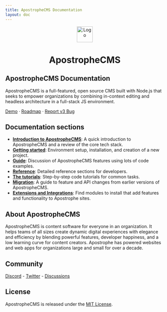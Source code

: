 ```yaml
---
title: ApostropheCMS Documentation
layout: doc
---
```


<div align="center">
  <a href="https://github.com/apostrophecms/apostrophe">
    <img src="/images/apostrophe-primary-mark.svg" alt="Logo" width="50" height="50">
  </a>
  <h1 align="center">ApostropheCMS</h1>
</div>

## ApostropheCMS Documentation

ApostropheCMS is a full-featured, open source CMS built with Node.js that seeks to empower organizations by combining in-context editing and headless architecture in a full-stack JS environment.

[Demo](http://demo.apostrophecms.com/) · [Roadmap](https://roadmap.apostrophecms.com/roadmap) · [Report v3 Bug](https://github.com/apostrophecms/apostrophe/issues/new?assignees=&labels=3.0,bug&template=bug_report.md&title=)

## Documentation sections

- [**Introduction to ApostropheCMS**](/guide/introduction.md): A quick introduction to ApostropheCMS and a review of the core tech stack.
- [**Getting started**](/guide/development-setup.md): Environment setup, installation, and creation of a new project.
- [**Guide**](/guide/modules.md): Discussion of ApostropheCMS features using lots of code examples.
- [**Reference**](/reference/index): Detailed reference sections for developers.
- [**The tutorials**](/tutorials/index): Step-by-step code tutorials for common tasks.
- [**Migration**](/guide/migration/overview.md): A guide to feature and API changes from earlier versions of ApostropheCMS.
- [**Extensions and Integrations**](https://apostrophecms.com/extensions): Find modules to install that add features and functionality to Apostrophe sites.

## About ApostropheCMS

ApostropheCMS is content software for everyone in an organization. It helps teams of all sizes create dynamic digital experiences with elegance and efficiency by blending powerful features, developer happiness, and a low learning curve for content creators. Apostrophe has powered websites and web apps for organizations large and small for over a decade.

## Community

[Discord](https://discord.com/invite/XkbRNq7) - [Twitter](https://twitter.com/apostrophecms) - [Discussions](https://github.com/apostrophecms/apostrophe/discussions)

## License

ApostropheCMS is released under the [MIT License](https://github.com/apostrophecms/apostrophe/blob/main/LICENSE.md).
